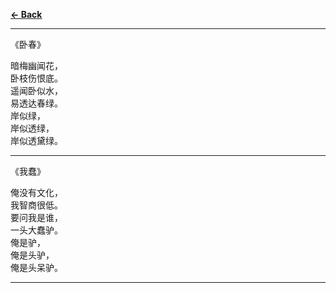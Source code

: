 
[ **<- Back** ](https://github.com/chenxing640/Literature)

---

《卧春》

暗梅幽闻花，<br />
卧枝伤恨底。<br />
遥闻卧似水，<br />
易透达春绿。<br />
岸似绿，       <br />
岸似透绿，    <br />
岸似透黛绿。<br />

---

《我蠢》

俺没有文化，<br />
我智商很低。<br />
要问我是谁，<br />
一头大蠢驴。<br />
俺是驴，       <br />
俺是头驴，   <br />
俺是头呆驴。<br />

---
